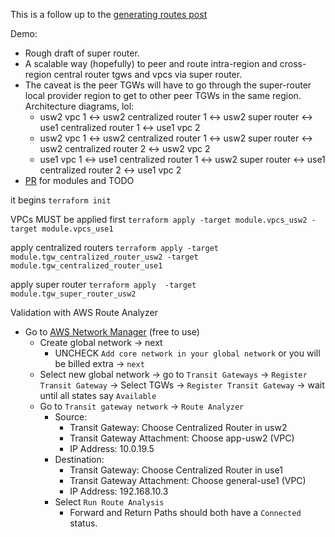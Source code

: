 This is a follow up to the [generating routes post](https://jq1.io/posts/generating_routes/)

Demo:
- Rough draft of super router.
- A scalable way (hopefully) to peer and route intra-region and cross-region central router tgws and vpcs via super router.
- The caveat is the peer TGWs will have to go through the super-router local provider region to get to other peer TGWs in the same region. Architecture diagrams, lol:
  - usw2 vpc 1 <-> usw2 centralized router 1 <-> usw2 super router <-> use1 centralized router 1 <-> use1 vpc 2
  - usw2 vpc 1 <-> usw2 centralized router 1 <-> usw2 super router <-> usw2 centralized router 2 <-> usw2 vpc 2
  - use1 vpc 1 <-> use1 centralized router 1 <-> usw2 super router <-> use1 centralized router 2 <-> use1 vpc 2
- [PR](https://github.com/JudeQuintana/terraform-modules/pull/6) for modules and TODO

it begins
`terraform init`

VPCs MUST be applied first
`terraform apply -target module.vpcs_usw2 -target module.vpcs_use1`

apply centralized routers
`terraform apply -target module.tgw_centralized_router_usw2 -target module.tgw_centralized_router_use1`

apply super router
`terraform apply  -target module.tgw_super_router_usw2`

Validation with AWS Route Analyzer
- Go to [AWS Network Manager](https://us-west-2.console.aws.amazon.com/networkmanager/home#/networks) (free to use)
  - Create global network -> next
    - UNCHECK `Add core network in your global network` or you will be billed extra -> `next`
  - Select new global network -> go to `Transit Gateways` -> `Register
    Transit Gateway` -> Select TGWs -> `Register Transit Gateway` -> wait until all states say `Available`
  - Go to `Transit gateway network` -> `Route Analyzer`
    - Source:
      - Transit Gateway: Choose Centralized Router in usw2
      - Transit Gateway Attachment: Choose app-usw2 (VPC)
      - IP Address: 10.0.19.5
    - Destination:
      - Transit Gateway: Choose Centralized Router in use1
      - Transit Gateway Attachment: Choose general-use1 (VPC)
      - IP Address: 192.168.10.3
    - Select `Run Route Analysis`
      - Forward and Return Paths should both have a `Connected` status.
